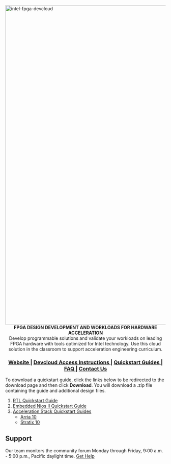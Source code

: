<img width="1000" alt="intel-fpga-devcloud" src="https://user-images.githubusercontent.com/56968566/68611681-86f05600-046f-11ea-8d12-f5259d60e7da.png">

<div align="center">
  <strong>FPGA DESIGN DEVELOPMENT AND WORKLOADS FOR HARDWARE ACCELERATION</strong>
</div>
<div align="center">
 Develop programmable solutions and validate your workloads on leading FPGA hardware with tools optimized for Intel technology. Use this cloud solution in the classroom to support acceleration engineering curriculum. 
</div>

<div align="center">
  <h3>
    <a href="https://software.intel.com/en-us/devcloud/FPGA">
      Website
    </a>
    <span> | </span>
    <a href="https://github.com/intel/FPGA-Devcloud/tree/master/main/Public_Devcloud_Access_Instructions#devcloud-access-instructions">
      Devcloud Access Instructions
    </a>
    <span> | </span>
    <a href="https://github.com/intel/FPGA-Devcloud/tree/master/main/QuickStartGuides#Contents">
      Quickstart Guides
    </a>
    <span> | </span>
    <!-- <a href="https://github.com/intel/FPGA-Devcloud/tree/master/main/FAQ#FAQ"> -->
    <!--   CLI -->
    <!-- </a> -->
    <!-- <span> | </span> -->
    <a href="https://github.com/intel/FPGA-Devcloud/tree/master/main/FAQ#faq">
      FAQ
    </a>
    <span> | </span>
    <a href="https://forums.intel.com/s/">
      Contact Us
    </a>
  </h3>
</div>

To download a quickstart guide, click the links below to be redirected to the download page and then click **Download**. You will download a .zip file containing the guide and additional design files. 

1. [RTL Quickstart Guide](https://github.com/intel/FPGA-Devcloud/blob/master/main/QuickStartGuides/RTL_DE_board_Quickstart/RTL_Quickstart_source_files.zip)
2. [Embedded Nios II Quickstart Guide](https://github.com/intel/FPGA-Devcloud/blob/master/main/QuickStartGuides/EmbeddedNios_DE_board_Quickstart/NiosDevcloud.zip)
3. [Acceleration Stack Quickstart Guides](https://github.com/intel/FPGA-Devcloud/blob/master/main/QuickStartGuides/Acceleration_Stack_Quickstart/AccelerationStack.zip)
   - [Arria 10](https://github.com/intel/FPGA-Devcloud/blob/master/main/QuickStartGuides/Acceleration_Stack_Quickstart/Acceleration_Stack_Arria10_QuickStart.pdf)
   - [Stratix 10](https://github.com/intel/FPGA-Devcloud/blob/master/main/QuickStartGuides/Acceleration_Stack_Quickstart/Acceleration_Stack_Stratix10_QuickStart.pdf)



## Support

Our team monitors the community forum Monday through Friday, 9:00 a.m. - 5:00 p.m., Pacific daylight time. [Get Help](https://forums.intel.com/s/)

